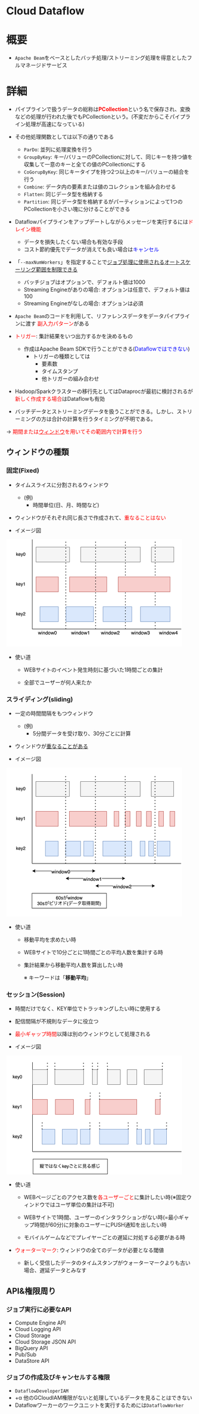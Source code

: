 # Cloud Dataflow

# 概要

- `Apache Beam`をベースとしたバッチ処理/ストリーミング処理を得意としたフルマネージドサービス

# 詳細
- パイプラインで扱うデータの総称は<span style="color: red; ">**PCollection**</span>という名で保存され、変換などの処理が行われた後でもPCollectionという。(不変だからこそパイプライン処理が高速になっている)

- その他処理関数としては以下の通りである
  - `ParDo`: 並列に処理変換を行う
  - `GroupByKey`: キー/バリューのPCollectionに対して、同じキーを持つ値を収集して一意のキーと全ての値のPCollectionにする
  - `CoGorupByKey`: 同じキータイプを持つ2つ以上のキー/バリューの結合を行う
  - `Combine`: データ内の要素または値のコレクションを組み合わせる
  - `Flatten`: 同じデータ型を格納する
  - `Partition`: 同じデータ型を格納するがパーティションによって1つのPCollectionを小さい塊に分けることができる

- Dataflowパイプラインをアップデートしながらメッセージを実行するには<span style="color: red; ">ドレイン機能</span>
  - データを損失したくない場合も有効な手段
  - コスト節約優先でデータが消えても良い場合は<span style="color: blue; ">キャンセル</span>

- 「`--maxNumWorkers`」を指定することで<u>ジョブ処理に使用されるオートスケーリング範囲を制限できる</u>
  - バッチジョブはオプションで、デフォルト値は1000
  - Streaming Engineがありの場合: オプションは任意で、デフォルト値は100
  - Streaming Engineがなしの場合: オプションは必須

- `Apache Beam`のコードを利用して、リファレンスデータをデータパイプラインに渡す
<span style="color: red; ">副入力パターン</span>がある

- <span style="color: red; ">トリガー</span>: 集計結果をいつ出力するかを決めるもの
  - 作成はApache Beam SDKで行うことができる(<span style="color: blue; ">Dataflowではできない</span>)
    - トリガーの種類としては
      - 要素数
      - タイムスタンプ
      - 他トリガーの組み合わせ

- Hadoop/Sparkクラスターの移行先としてはDataprocが最初に検討されるが<span style="color: red; ">新しく作成する場合</span>はDataflowも有効


- バッチデータとストリーミングデータを扱うことができる。しかし、ストリーミングの方は合計の計算を行うタイミングが不明である。

-> <span style="color: red; ">期間または<u>ウィンドウ</u>を用いてその範囲内で計算を行う</span>

## ウィンドウの種類

### 固定(Fixed)

- タイムスライスに分割されるウィンドウ
  - (例)
    - 時間単位(日、月、時間など)

- ウィンドウがそれぞれ同じ長さで作成されて、<span style="color: red; ">重なることはない</span>

- イメージ図

![Screenshot](png/dataflow1.png)


- 使い道

  - WEBサイトのイベント発生時刻に基づいた1時間ごとの集計

  - 全部でユーザーが何人来たか


### スライディング(sliding)

- 一定の時間間隔をもつウィンドウ
  - (例)
    - 5分間データを受け取り、30分ごとに計算

- ウィンドウが<u>重なることがある</u>

- イメージ図

![Screenshot](png/dataflow2.png)


- 使い道

  - 移動平均を求めたい時

  - WEBサイトで10分ごとに1時間ごとの平均人数を集計する時

  - 集計結果から移動平均人数を算出したい時

    ※ キーワードは「**移動平均**」

### セッション(Session)

- 時間だけでなく、KEY単位でトラッキングしたい時に使用する

- 配信間隔が不規則なデータに役立つ

- <span style="color: red; ">最小ギャップ時間</span>以降は別のウィンドウとして処理される

- イメージ図

![Screenshot](png/dataflow3.png)


- 使い道

  - WEBページごとのアクセス数を<span style="color: red; ">各ユーザーごと</span>に集計したい時(※固定ウィンドウではユーザ単位の集計は不可)

  - WEBサイトで1時間、ユーザーのインタラクションがない時(=最小ギャップ時間が60分)に対象のユーザーにPUSH通知を出したい時

  - モバイルゲームなどでプレイヤーごとの遅延に対処する必要がある時

- <span style="color: red; ">ウォーターマーク</span>: ウィンドウの全てのデータが必要となる閾値
  - 新しく受信したデータのタイムスタンプがウォーターマークよりも古い場合、遅延データとみなす

## API&権限周り

### ジョブ実行に必要なAPI
- Compute Engine API
- Cloud Logging API
- Cloud Storage
- Cloud Storage JSON API
- BigQuery API
- Pub/Sub
- DataStore API

### ジョブの作成及びキャンセルする権限
- `DataflowDeveloperIAM`
- +α 他のGCloudIAM権限がないと処理しているデータを見ることはできない
- Dataflowワーカーのワークユニットを実行するためには`DataflowWorker`